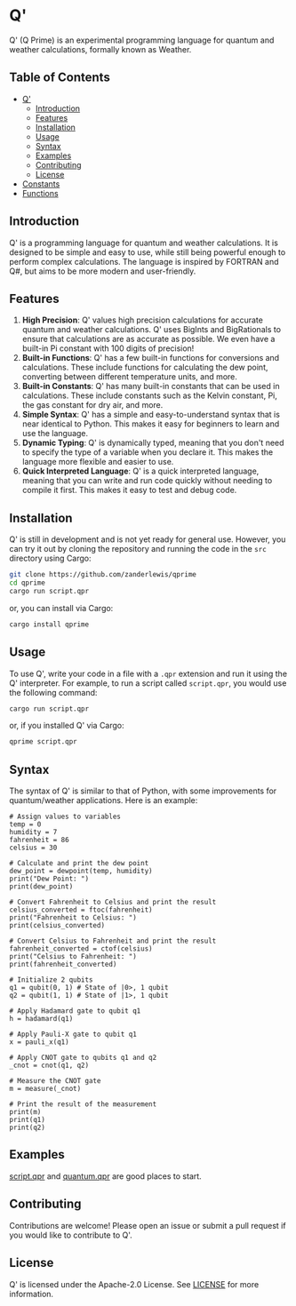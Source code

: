 # Q'
Q' (Q Prime) is an experimental programming language for quantum and weather calculations, formally known as Weather.

## Table of Contents
- [Q'](#q)
  - [Introduction](#introduction)
  - [Features](#features)
  - [Installation](#installation)
  - [Usage](#usage)
  - [Syntax](#syntax)
  - [Examples](#examples)
  - [Contributing](#contributing)
  - [License](#license)
- [Constants](docs/constants.md)
- [Functions](docs/functions.md)

## Introduction
Q' is a programming language for quantum and weather calculations. It is designed to be simple and easy to use, while still being powerful enough to perform complex calculations. The language is inspired by FORTRAN and Q#, but aims to be more modern and user-friendly.

## Features
1. **High Precision**: Q' values high precision calculations for accurate quantum and weather calculations. Q' uses BigInts and BigRationals to ensure that calculations are as accurate as possible. We even have a built-in Pi constant with 100 digits of precision!
2. **Built-in Functions**: Q' has a few built-in functions for conversions and calculations. These include functions for calculating the dew point, converting between different temperature units, and more.
3. **Built-in Constants**: Q' has many built-in constants that can be used in calculations. These include constants such as the Kelvin constant, Pi, the gas constant for dry air, and more.
4. **Simple Syntax**: Q' has a simple and easy-to-understand syntax that is near identical to Python. This makes it easy for beginners to learn and use the language.
5. **Dynamic Typing**: Q' is dynamically typed, meaning that you don't need to specify the type of a variable when you declare it. This makes the language more flexible and easier to use.
6. **Quick Interpreted Language**: Q' is a quick interpreted language, meaning that you can write and run code quickly without needing to compile it first. This makes it easy to test and debug code.

## Installation
Q' is still in development and is not yet ready for general use. However, you can try it out by cloning the repository and running the code in the `src` directory using Cargo:

```bash
git clone https://github.com/zanderlewis/qprime
cd qprime
cargo run script.qpr
```

or, you can install via Cargo:

```bash
cargo install qprime
```

## Usage
To use Q', write your code in a file with a `.qpr` extension and run it using the Q' interpreter. For example, to run a script called `script.qpr`, you would use the following command:

```bash
cargo run script.qpr
```

or, if you installed Q' via Cargo:

```bash
qprime script.qpr
```

## Syntax
The syntax of Q' is similar to that of Python, with some improvements for quantum/weather applications. Here is an example:

```qpr
# Assign values to variables
temp = 0
humidity = 7
fahrenheit = 86
celsius = 30

# Calculate and print the dew point
dew_point = dewpoint(temp, humidity)
print("Dew Point: ")
print(dew_point)

# Convert Fahrenheit to Celsius and print the result
celsius_converted = ftoc(fahrenheit)
print("Fahrenheit to Celsius: ")
print(celsius_converted)

# Convert Celsius to Fahrenheit and print the result
fahrenheit_converted = ctof(celsius)
print("Celsius to Fahrenheit: ")
print(fahrenheit_converted)

# Initialize 2 qubits
q1 = qubit(0, 1) # State of |0>, 1 qubit
q2 = qubit(1, 1) # State of |1>, 1 qubit

# Apply Hadamard gate to qubit q1
h = hadamard(q1)

# Apply Pauli-X gate to qubit q1
x = pauli_x(q1)

# Apply CNOT gate to qubits q1 and q2
_cnot = cnot(q1, q2)

# Measure the CNOT gate
m = measure(_cnot)

# Print the result of the measurement
print(m)
print(q1)
print(q2)
```

## Examples
[script.qpr](script.qpr) and [quantum.qpr](quantum.qpr) are good places to start.

## Contributing
Contributions are welcome! Please open an issue or submit a pull request if you would like to contribute to Q'.

## License
Q' is licensed under the Apache-2.0 License. See [LICENSE](LICENSE) for more information.
